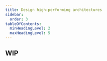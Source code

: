 ```yaml
---
title: Design high-performing architectures
sidebar:
  order: 3
tableOfContents:
  minHeadingLevel: 2
  maxHeadingLevel: 5
---
```


## WIP